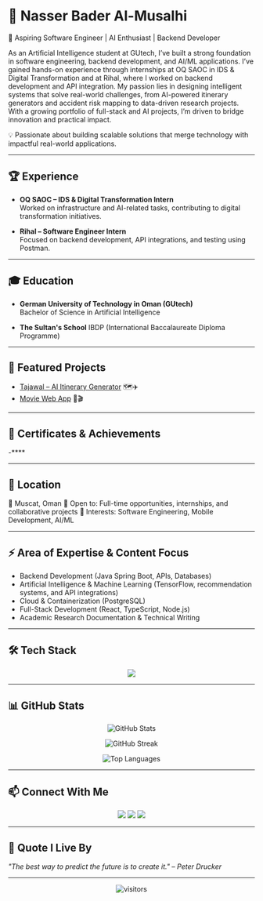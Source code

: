 # 👤 Nasser Bader Al-Musalhi

🚀 Aspiring Software Engineer | AI Enthusiast | Backend Developer  

As an Artificial Intelligence student at GUtech, I’ve built a strong foundation in software engineering, backend development, and AI/ML applications. I’ve gained hands-on experience through internships at OQ SAOC in IDS & Digital Transformation and at Rihal, where I worked on backend development and API integration. My passion lies in designing intelligent systems that solve real-world challenges, from AI-powered itinerary generators and accident risk mapping to data-driven research projects. With a growing portfolio of full-stack and AI projects, I’m driven to bridge innovation and practical impact.

💡 Passionate about building scalable solutions that merge technology with impactful real-world applications.  

---

## 🏆 Experience

- **OQ SAOC – IDS & Digital Transformation Intern**  
  Worked on infrastructure and AI-related tasks, contributing to digital transformation initiatives.  

- **Rihal – Software Engineer Intern**  
  Focused on backend development, API integrations, and testing using Postman.  

---

## 🎓 Education

- **German University of Technology in Oman (GUtech)**  
  Bachelor of Science in Artificial Intelligence

- **The Sultan's School**
  IBDP (International Baccalaureate Diploma Programme)

---

## 🌟 Featured Projects

- [Tajawal – AI Itinerary Generator](https://github.com/moodyminji/Automated-Travel-Itinerary-Generator-SparkToCode-Project) 🗺️✈️  
- [Movie Web App](https://github.com/n4er/react-movie-app) 🍿🎬 

---

## 📜 Certificates & Achievements

-****

---

## 📍 Location

📌 Muscat, Oman
🚀 Open to: Full-time opportunities, internships, and collaborative projects
🎯 Interests: Software Engineering, Mobile Development, AI/ML

---

## ⚡ Area of Expertise & Content Focus

- Backend Development (Java Spring Boot, APIs, Databases)  
- Artificial Intelligence & Machine Learning (TensorFlow, recommendation systems, and API integrations)
- Cloud & Containerization (PostgreSQL)  
- Full-Stack Development (React, TypeScript, Node.js)  
- Academic Research Documentation & Technical Writing  

---

## 🛠️ Tech Stack

<p align="center">
  <img src="https://skillicons.dev/icons?i=java,spring,postgresql,docker,react,js,ts,html,css,python,git,github,idea,vscode" />
</p>

---

## 📊 GitHub Stats

<p align="center">
  <img src="https://github-readme-stats.vercel.app/api?username=n4er&show_icons=true&theme=tokyonight" alt="GitHub Stats" />
</p>

<p align="center">
  <img src="https://github-readme-streak-stats.herokuapp.com/?user=n4er&theme=tokyonight" alt="GitHub Streak" />
</p>

<p align="center">
  <img src="https://github-readme-stats.vercel.app/api/top-langs/?username=n4er&layout=compact&theme=tokyonight" alt="Top Languages" />
</p>

---

## 📫 Connect With Me

<p align="center">
  <a href="https://www.linkedin.com/in/nasser-almusalhi/"><img src="https://img.shields.io/badge/-LinkedIn-blue?style=flat-square&logo=linkedin" /></a>
  <a href="https://github.com/n4er"><img src="https://img.shields.io/badge/-GitHub-black?style=flat-square&logo=github" /></a>
  <a href="mailto:nasser432243@gmail.com"><img src="https://img.shields.io/badge/-Email-red?style=flat-square&logo=gmail&logoColor=white" /></a>
</p>

---

## 💬 Quote I Live By

*"The best way to predict the future is to create it." – Peter Drucker*  

---

<p align="center">
  <img src="https://visitor-badge.laobi.icu/badge?page_id=nsns.nsns" alt="visitors"/>
</p>
